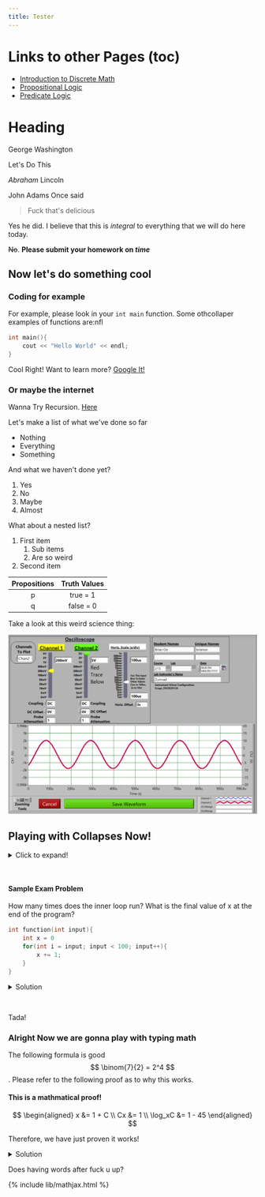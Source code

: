 ```yaml
---
title: Tester
---
```


# Links to other Pages (toc)
* [Introduction to Discrete Math](intro.md)
* [Propositional Logic](proplogic.md)
* [Predicate Logic](predlogic.md)

# Heading
George Washington

Let's Do This

*Abraham* Lincoln

John Adams Once said
> Fuck that's delicious

Yes he did. I believe that this is *integral* to everything that we will do here today.

~~No~~. **Please submit your homework on _time_** 

## Now let's do something cool

### Coding for example

For example, please look in your `int main` function. Some othcollaper examples of functions are:nfl
```c++
int main(){
    cout << "Hello World" << endl;
}
```
Cool Right! Want to learn more? [Google It!](https://google.com)

### Or maybe the internet

Wanna Try Recursion. [Here](index.md)

Let's make a list of what we've done so far
* Nothing
* Everything
* Something



And what we haven't done yet?
1. Yes
2. No
3. Maybe
4. Almost

What about a nested list?
1. First item
   1. Sub items
   2. Are so weird
2. Second item

 Propositions | Truth Values
 :---: | :---:
 p | true = 1
 q | false = 0

Take a look at this weird science thing:

![Weird Science Thingy](_images/collpitts.png)


## Playing with Collapses Now!

<details>
    <summary>Click to expand!</summary>

woah this stuff is hidden how is this possible woaH
</details>
<p>&nbsp;</p>

#### Sample Exam Problem
How many times does the inner loop run? What is the final value of x at the end of the program?
```c++
int function(int input){
    int x = 0
    for(int i = input; input < 100; input++){
        x += 1;
    }
}
```
<details>
    <summary>Solution</summary>

The loop runs 100 - `input` times and the `x` has the same value as input.
</details>
<p>&nbsp;</p>


Tada!

### Alright Now we are gonna play with typing math
The following formula is good $$ \binom{7}{2} = 2^4 $$. Please refer to the following proof as to why this works. 

#### This is a mathmatical proof!
$$
\begin{aligned}
    x &= 1 + C \\
    Cx &= 1 \\
    \log_xC &= 1 - 45
\end{aligned}
$$

Therefore, we have just proven it works!

<details><summary markdown='span'>Solution
</summary>

1. Proposition, its truth value is true.  
2. Proposition, its truth value is false.
3. Not a Proposition, questions do not have a truth value.
4. Not a Proposition, paradoxes do not have a definite truth value.
5. Proposition, its truth value is true.
6. Not a Proposition.
</details>

Does having words after fuck u up?

{% include lib/mathjax.html %}